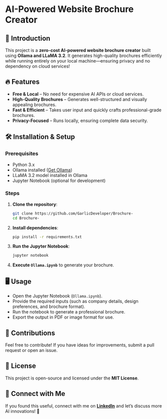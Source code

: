# AI-Powered Website Brochure Creator

## 🚀 Introduction
This project is a **zero-cost AI-powered website brochure creator** built using **Ollama and LLaMA 3.2**. It generates high-quality brochures efficiently while running entirely on your local machine—ensuring privacy and no dependency on cloud services!

## 🔥 Features
- **Free & Local** – No need for expensive AI APIs or cloud services.
- **High-Quality Brochures** – Generates well-structured and visually appealing brochures.
- **Fast & Efficient** – Takes user input and quickly crafts professional-grade brochures.
- **Privacy-Focused** – Runs locally, ensuring complete data security.

## 🛠️ Installation & Setup
### Prerequisites
- Python 3.x
- Ollama installed ([Get Ollama](https://ollama.ai))
- LLaMA 3.2 model installed in Ollama
- Jupyter Notebook (optional for development)

### Steps
1. **Clone the repository**:
   ```bash
   git clone https://github.com/GarlicDeveloper/Brochure-
   cd Brochure-
   ```
2. **Install dependencies**:
   ```bash
   pip install -r requirements.txt
   ```
3. **Run the Jupyter Notebook**:
   ```bash
   jupyter notebook
   ```
4. **Execute `Ollama.ipynb`** to generate your brochure.

## 🖥️ Usage
- Open the Jupyter Notebook (`Ollama.ipynb`).
- Provide the required inputs (such as company details, design preferences, and brochure format).
- Run the notebook to generate a professional brochure.
- Export the output in PDF or image format for use.

## 🤝 Contributions
Feel free to contribute! If you have ideas for improvements, submit a pull request or open an issue.

## 📜 License
This project is open-source and licensed under the **MIT License**.

## 📢 Connect with Me
If you found this useful, connect with me on **[LinkedIn](https://linkedin.com/in/your-profile)** and let’s discuss more AI innovations! 🚀
